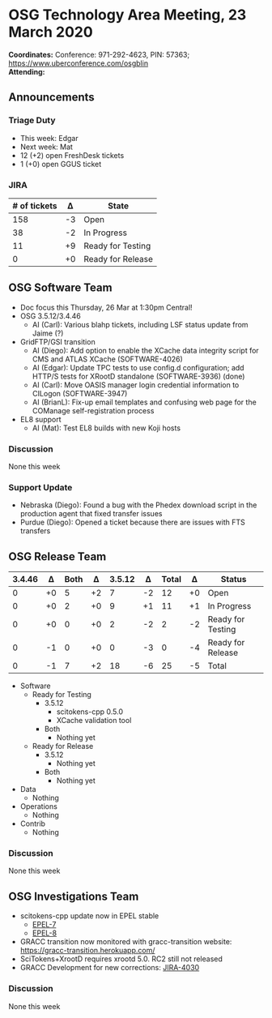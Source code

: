 # OSG Technology Area Meeting, 23 March 2020

**Coordinates:** Conference: 971-292-4623, PIN: 57363; <https://www.uberconference.com/osgblin>  
**Attending:**   


## Announcements


### Triage Duty

-   This week: Edgar
-   Next week: Mat
-   12 (+2) open FreshDesk tickets
-   1 (+0) open GGUS ticket


### JIRA

| # of tickets | &Delta; | State             |
|------------ |------- |----------------- |
| 158          | -3      | Open              |
| 38           | -2      | In Progress       |
| 11           | +9      | Ready for Testing |
| 0            | +0      | Ready for Release |


## OSG Software Team

-   Doc focus this Thursday, 26 Mar at 1:30pm Central!
-   OSG 3.5.12/3.4.46  
    -   AI (Carl): Various blahp tickets, including LSF status update from Jaime (?)
-   GridFTP/GSI transition  
    -   AI (Diego): Add option to enable the XCache data integrity script for CMS and ATLAS XCache (SOFTWARE-4026)
    -   AI (Edgar): Update TPC tests to use config.d configuration; add HTTP/S tests for XRootD standalone (SOFTWARE-3936)  (done)
    -   AI (Carl): Move OASIS manager login credential information to CILogon (SOFTWARE-3947)
    -   AI (BrianL): Fix-up email templates and confusing web page for the COManage self-registration process
-   EL8 support  
    -   AI (Mat): Test EL8 builds with new Koji hosts


### Discussion

None this week  


### Support Update

-   Nebraska (Diego): Found a bug with the Phedex download script in the production agent that fixed transfer issues
-   Purdue (Diego): Opened a ticket because there are issues with FTS transfers


## OSG Release Team

| 3.4.46 | &Delta; | Both | &Delta; | 3.5.12 | &Delta; | Total | &Delta; | Status            |
| ------ | ------- | ---- | ------- | ------ | ------- | ----- | ------- | ----------------- |
| 0      | +0      | 5    | +2      | 7      | -2      | 12    | +0      | Open              |
| 0      | +0      | 2    | +0      | 9      | +1      | 11    | +1      | In Progress       |
| 0      | +0      | 0    | +0      | 2      | -2      | 2     | -2      | Ready for Testing |
| 0      | -1      | 0    | +0      | 0      | -3      | 0     | -4      | Ready for Release |
| 0      | -1      | 7    | +2      | 18     | -6      | 25    | -5      | Total             |

-   Software  
    -   Ready for Testing  
        -   3.5.12  
            -   scitokens-cpp 0.5.0
            -   XCache validation tool
        -   Both  
            -   Nothing yet
    -   Ready for Release  
        -   3.5.12  
            -   Nothing yet
        -   Both  
            -   Nothing yet
-   Data  
    -   Nothing
-   Operations  
    -   Nothing
-   Contrib  
    -   Nothing


### Discussion

None this week  


## OSG Investigations Team

-   scitokens-cpp update now in EPEL stable  
    -   [EPEL-7](https://bodhi.fedoraproject.org/updates/FEDORA-EPEL-2020-d247b5382c)
    -   [EPEL-8](https://bodhi.fedoraproject.org/updates/FEDORA-EPEL-2020-fe044f4a01)
-   GRACC transition now monitored with gracc-transition website: <https://gracc-transition.herokuapp.com/>
-   SciTokens+XrootD requires xrootd 5.0.  RC2 still not released
-   GRACC Development for new corrections: [JIRA-4030](https://opensciencegrid.atlassian.net/browse/SOFTWARE-4030)


### Discussion

None this week

